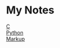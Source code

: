 # My Notes
[C](https://github.com/twotonerebel3/notes/blob/master/C.md)  
[Python](https://github.com/twotonerebel3/notes/blob/master/Python.md)  
[Markup](https://github.com/twotonerebel3/notes/blob/master/Markdown.md)  
